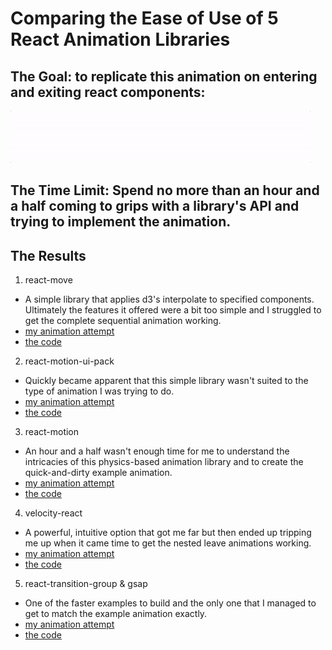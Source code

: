 # Comparing the Ease of Use of 5 React Animation Libraries

## The Goal: to replicate this animation on entering and exiting react components:
![example animation](./src/example_react_animation.gif)

## The Time Limit: Spend no more than an hour and a half coming to grips with a library's API and trying to implement the animation.

## The Results

1. react-move
  - A simple library that applies d3's interpolate to specified components. Ultimately the features it offered were a bit too simple and I struggled to get the complete sequential animation working.
  - [my animation attempt](http://alex.holachek.com/react-animation-comparison/?selectedKind=Animation%20Examples&selectedStory=Using%20react-move&full=0&down=1&left=1&panelRight=0&downPanel=tuchk4%2Freadme%2Fpanel)
  - [the code](https://github.com/aholachek/react-animation-comparison/blob/master/src/react-move-example.js)

2. react-motion-ui-pack
  - Quickly became apparent that this simple library wasn't suited to the type of animation I was trying to do.
  - [my animation attempt](http://alex.holachek.com/react-animation-comparison/?selectedKind=Animation%20Examples&selectedStory=Using%20react-motion-ui-pack&full=0&down=1&left=1&panelRight=0&downPanel=tuchk4%2Freadme%2Fpanel)
  - [the code](https://github.com/aholachek/react-animation-comparison/blob/master/src/react-motion-ui-pack-example.js)

3. react-motion
  - An hour and a half wasn't enough time for me to understand the intricacies of this physics-based animation library and to create the quick-and-dirty example animation.
  - [my animation attempt](http://alex.holachek.com/react-animation-comparison/?selectedKind=Animation%20Examples&selectedStory=Using%20react%20motion&full=0&down=1&left=1&panelRight=0&downPanel=tuchk4%2Freadme%2Fpanel)
  - [the code](https://github.com/aholachek/react-animation-comparison/blob/master/src/react-motion-example.js)

4. velocity-react
 - A powerful, intuitive option that got me far but then ended up tripping me up when it came time to get the nested leave animations working.
 - [my animation attempt](http://alex.holachek.com/react-animation-comparison/?selectedKind=Animation%20Examples&selectedStory=Using%20velocity-react&full=0&down=1&left=1&panelRight=0&downPanel=tuchk4%2Freadme%2Fpanel)
 - [the code](https://github.com/aholachek/react-animation-comparison/blob/master/src/velocity-react-example.js)

5. react-transition-group & gsap
 - One of the faster examples to build and the only one that I managed to get to match the example animation exactly.
 - [my animation attempt](http://alex.holachek.com/react-animation-comparison/?selectedKind=Animation%20Examples&selectedStory=Using%20react%20transition%20group%20%2B%20gsap&full=0&down=1&left=1&panelRight=0&downPanel=tuchk4%2Freadme%2Fpanel)
 - [the code](https://github.com/aholachek/react-animation-comparison/blob/master/src/react-transition-group-example.js)
